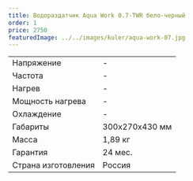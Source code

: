 ```yaml
---
title: Водораздатчик Aqua Work 0.7-TWR бело-черный
order: 1
price: 2750
featuredImage: ../../images/kuler/aqua-work-07.jpg
---
```


<table>
<tr><td>Напряжение</td><td>-</td></tr>
<tr><td>Частота</td><td>-</td></tr>
<tr><td>Нагрев</td><td>-</td></tr>
<tr><td>Мощность нагрева</td><td>-</td></tr>
<tr><td>Охлаждение</td><td>-</td></tr>
<tr><td>Габариты</td><td>300x270x430 мм</td></tr>
<tr><td>Масса</td><td>1,89 кг</td></tr>
<tr><td>Гарантия</td><td>24 мес.</td></tr>
<tr><td>Страна изготовления</td><td>Россия</td></tr>
</table>
